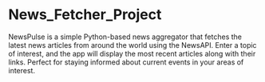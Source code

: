 # News_Fetcher_Project
NewsPulse is a simple Python-based news aggregator that fetches the latest news articles from around the world using the NewsAPI. Enter a topic of interest, and the app will display the most recent articles along with their links. Perfect for staying informed about current events in your areas of interest.

